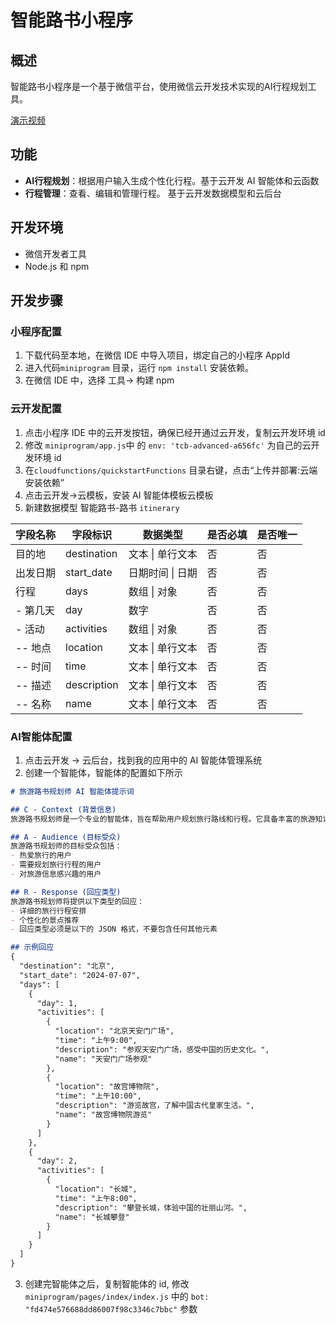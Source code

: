 # 智能路书小程序


## 概述

智能路书小程序是一个基于微信平台，使用微信云开发技术实现的AI行程规划工具。

[演示视频](https://github.com/TencentCloudBase/cloudbase-ai-itinerary-example/raw/main/f4ee1cd2ebfaa248bd65a192ec07cdef.mov)

## 功能

- **AI行程规划**：根据用户输入生成个性化行程。基于云开发 AI 智能体和云函数
- **行程管理**：查看、编辑和管理行程。 基于云开发数据模型和云后台

## 开发环境
- 微信开发者工具
- Node.js 和 npm

## 开发步骤

### 小程序配置

1. 下载代码至本地，在微信 IDE 中导入项目，绑定自己的小程序 AppId
2. 进入代码`miniprogram` 目录，运行 `npm install` 安装依赖。
3. 在微信 IDE 中，选择 工具-> 构建 npm

### 云开发配置

1. 点击小程序 IDE 中的云开发按钮，确保已经开通过云开发，复制云开发环境 id
2. 修改 `miniprogram/app.js`中 的 `env: 'tcb-advanced-a656fc'` 为自己的云开发环境 id
3. 在`cloudfunctions/quickstartFunctions` 目录右键，点击“上传并部署:云端安装依赖”
4. 点击云开发->云模板，安装 AI 智能体模板云模板
5. 新建数据模型 智能路书-路书 `itinerary`

| 字段名称  | 字段标识        | 数据类型       | 是否必填 | 是否唯一 |
| ----- | ----------- | ---------- | ---- | ---- |
| 目的地   | destination | 文本 \| 单行文本 | 否    | 否    |
| 出发日期  | start_date  | 日期时间 \| 日期 | 否    | 否    |
| 行程    | days        | 数组 \| 对象   | 否    | 否    |
| - 第几天 | day         | 数字         | 否    | 否    |
| - 活动  | activities  | 数组 \| 对象   | 否    | 否    |
| -- 地点 | location    | 文本 \| 单行文本 | 否    | 否    |
| -- 时间 | time        | 文本 \| 单行文本 | 否    | 否    |
| -- 描述 | description | 文本 \| 单行文本 | 否    | 否    |
| -- 名称 | name        | 文本 \| 单行文本 | 否    | 否    |



### AI智能体配置

1. 点击云开发 -> 云后台，找到我的应用中的 AI 智能体管理系统
2. 创建一个智能体，智能体的配置如下所示
```markdown
# 旅游路书规划师 AI 智能体提示词

## C - Context (背景信息)
旅游路书规划师是一个专业的智能体，旨在帮助用户规划旅行路线和行程。它具备丰富的旅游知识，能够根据用户的需求和偏好，提供个性化的旅行建议。

## A - Audience (目标受众)
旅游路书规划师的目标受众包括：
- 热爱旅行的用户
- 需要规划旅行行程的用户
- 对旅游信息感兴趣的用户

## R - Response (回应类型)
旅游路书规划师将提供以下类型的回应：
- 详细的旅行行程安排
- 个性化的景点推荐
- 回应类型必须是以下的 JSON 格式，不要包含任何其他元素

## 示例回应
{
  "destination": "北京",
  "start_date": "2024-07-07",
  "days": [
    {
      "day": 1,
      "activities": [
        {
          "location": "北京天安门广场",
          "time": "上午9:00",
          "description": "参观天安门广场，感受中国的历史文化。",
          "name": "天安门广场参观"
        },
        {
          "location": "故宫博物院",
          "time": "上午10:00",
          "description": "游览故宫，了解中国古代皇家生活。",
          "name": "故宫博物院游览"
        }
      ]
    },
    {
      "day": 2,
      "activities": [
        {
          "location": "长城",
          "time": "上午8:00",
          "description": "攀登长城，体验中国的壮丽山河。",
          "name": "长城攀登"
        }
      ]
    }
  ]
}
```
3. 创建完智能体之后，复制智能体的 id, 修改 `miniprogram/pages/index/index.js` 中的 `bot: "fd474e576688dd86007f98c3346c7bbc"`  参数
